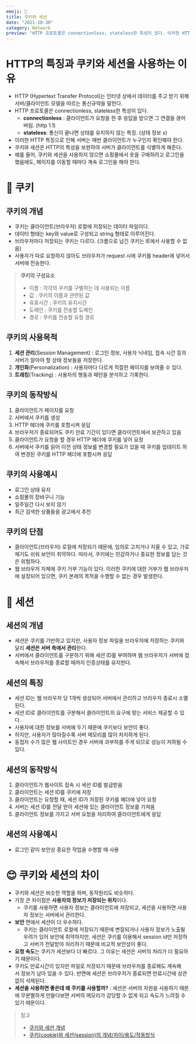 ```yaml
---
emoji: 🍪
title: 쿠키와 세션
date: "2021-10-30"
category: Network
preview: "HTTP 프로토콜은 connectionless, stateless한 특성이 있다. 이러한 HTTP 특징으로 인해 서버는 매번 클라이언트가 누구인지 확인해야 한다. 쿠키와 세션은 HTTP의 특성을 보완하여 서버가 클라이언트를 식별하게 해준다. 예를 들어, 쿠키와 세션을 사용하지 않으면 쇼핑몰에서 옷을 구매하려고 로그인을 했음에도, 페이지를 이동할 때마다 계속 로그인을 해야 한다. 쿠키는 클라이언트(브라우저) 로컬에 저장되는 데이터 파일이다. 데이터 형태는 key와 value로 구성되고 string 형태로 이루어진다."
---
```


# HTTP의 특징과 쿠키와 세션을 사용하는 이유

- HTTP (Hypertext Transfer Protocol)는 인터넷 상에서 데이터를 주고 받기 위해 서버/클라이언트 모델을 따르는 통신규약을 말한다.
- HTTP 프로토콜은 connectionless, stateless한 특성이 있다.
  - **connectionless** : 클라이언트가 요청을 한 후 응답을 받으면 그 연결을 끊어버림. (http 1.1)
  - **stateless**: 통신이 끝나면 상태를 유지하지 않는 특징. (상태 정보 x)
- 이러한 HTTP 특징으로 인해 서버는 매번 클라이언트가 누구인지 확인해야 한다.
- 쿠키와 세션은 HTTP의 특성을 보완하여 서버가 클라이언트를 식별하게 해준다.
- 예를 들어, 쿠키와 세션을 사용하지 않으면 쇼핑몰에서 옷을 구매하려고 로그인을 했음에도, 페이지를 이동할 때마다 계속 로그인을 해야 한다.

# 🍪 쿠키

## 쿠키의 개념

- 쿠키는 클라이언트(브라우저) 로컬에 저장되는 데이터 파일이다.
- 데이터 형태는 key와 value로 구성되고 string 형태로 이루어진다.
- 브라우저마다 저장되는 쿠키는 다르다. (크롬으로 남긴 쿠키는 IE에서 사용할 수 없음)
- 사용자가 따로 요청하지 않아도 브라우저가 request 시에 쿠키를 header에 넣어서 서버에 전송한다.

> **쿠키의 구성요소**
>
> - 이름 : 각각의 쿠키를 구별하는 데 사용되는 이름
> - 값 : 쿠키의 이름과 관련된 값
> - 유효시간 : 쿠키의 유지시간
> - 도메인 : 쿠키를 전송할 도메인
> - 경로 : 쿠키를 전송할 요청 경로

## 쿠키의 사용목적

1. **세션 관리**(Session Management) : 로그인 정보, 사용자 닉네임, 접속 시간 등의 서버가 알아야 할 상태 정보들을 저장한다.
2. **개인화**(Personalization) : 사용자마다 다르게 적절한 페이지를 보여줄 수 있다.
3. **트래킹**(Tracking) : 사용자의 행동과 패턴을 분석하고 기록한다.

## 쿠키의 동작방식

1. 클라이언트가 페이지를 요청
2. 서버에서 쿠키를 생성
3. HTTP 헤더에 쿠키를 포함시켜 응답
4. 브라우저가 종료되어도 쿠키 만료 기간이 있다면 클라이언트에서 보관하고 있음
5. 클라이언트가 요청을 할 경우 HTTP 헤더에 쿠키를 넣어 요청
6. 서버에서 쿠키를 읽어 이전 상태 정보를 변경할 필요가 있을 때 쿠키를 업데이트 하여 변경된 쿠키를 HTTP 헤더에 포함시켜 응답

## 쿠키의 사용예시

- 로그인 상태 유지
- 쇼핑몰의 장바구니 기능
- 일주일간 다시 보지 않기
- 최근 검색한 상품들을 광고에서 추천

## 쿠키의 단점

- 클라이언트(브라우저) 로컬에 저장되기 때문에, 임의로 고치거나 지울 수 있고, 가로채기도 쉬워 보안이 취약하다. 따라서, 쿠키에는 민감하거나 중요한 정보를 담는 것은 위험하다.
- 웹 브라우저 자체에 쿠키 거부 기능이 있다. 이러한 쿠키에 대한 거부가 웹 브라우저에 설정되어 있으면, 쿠키 본래의 목적을 수행할 수 없는 경우 발생한다.

# 💎 세션

## 세션의 개념

- 세션은 쿠키를 기반하고 있지만, 사용자 정보 파일을 브라우저에 저장하는 쿠키와 달리 **세션은 서버 측에서 관리**한다.
- 서버에서 클라이언트를 구분하기 위해 세션 ID를 부여하며 웹 브라우저가 서버에 접속해서 브라우저를 종료할 때까지 인증상태를 유지한다.

## 세션의 특징

- 세션 ID는 웹 브라우저 당 1개씩 생성되어 서버에서 관리하고 브라우저 종료시 소멸된다.
- 세션 ID로 클라이언트를 구분해서 클라이언트의 요구에 맞는 서비스 제공할 수 있다.
- 사용자에 대한 정보를 서버에 두기 때문에 쿠키보다 보안이 좋다.
- 하지만, 사용자가 많아질수록 서버 메모리를 많이 차지하게 된다.
- 동접자 수가 많은 웹 사이트인 경우 서버에 과부하를 주게 되므로 성능이 저하될 수 있다.

## 세션의 동작방식

1. 클라이언트가 웹사이트 접속 시 세션 ID를 발급받음
2. 클라이언트는 세션 ID를 쿠키에 저장
3. 클라이언트는 요청할 때, 세션 ID가 저장된 쿠키를 헤더에 넣어 요청
4. 서버는 세션 ID를 전달 받아 세션에 있는 클라이언트 정보를 가져옴
5. 클라이언트 정보를 가지고 서버 요청을 처리하여 클라이언트에게 응답

## 세션의 사용예시

- 로그인 같이 보안상 중요한 작업을 수행할 때 사용

# 😊 쿠키와 세션의 차이

- 쿠키와 세션은 비슷한 역할을 하며, 동작원리도 비슷하다.
- 가장 큰 차이점은 **사용자의 정보가 저장되는 위치**이다.
  - 쿠키를 사용하면 사용자 정보는 클라이언트에 저장되고, 세션을 사용하면 사용자 정보는 서버에서 관리한다.
- **보안** 면에서 세션이 더 우수하다.
  - 쿠키는 클라이언트 로컬에 저장되기 때문에 변질되거나 사용자 정보가 노출될 우려가 있어 보안에 취약하지만, 세션은 쿠키를 이용해서 session id만 저장하고 서버가 전달받아 처리하기 때문에 비교적 보안성이 좋다.
- **요청 속도**는 쿠키가 세션보다 더 빠르다. 그 이유는 세션은 서버의 처리가 더 필요하기 때문이다.
- 쿠키도 만료시간이 있지만 파일로 저장되기 때문에 브라우저를 종료해도 계속해서 정보가 남아 있을 수 있다. 반면에 세션은 브라우저가 종료되면 만료시간에 상관없이 삭제된다.
- **세션을 사용하면 좋은데 왜 쿠키를 사용할까?** : 세션은 서버의 자원을 사용하기 때문에 무분별하게 만들다보면 서버의 메모리가 감당할 수 없게 되고 속도가 느려질 수 있기 때문이다.

> 참고
>
> - [쿠키와 세션 개념](https://interconnection.tistory.com/74)
> - [쿠키(cookie)와 세션(session)의 개념/차이/용도/작동방식](https://devuna.tistory.com/23)
